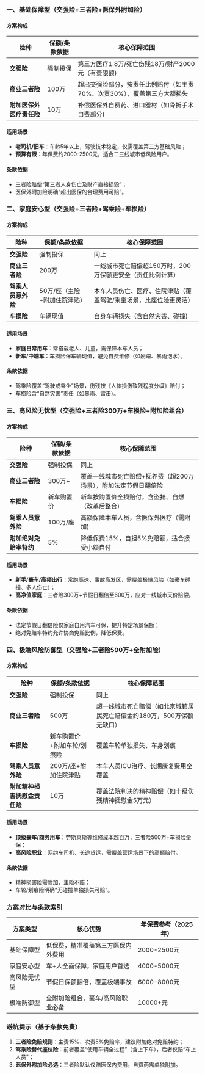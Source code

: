 ### 一、基础保障型（交强险+三者险+医保外附加险）
#### 方案构成  
| 险种                | 保额/条款依据                     | 核心保障范围                                                                 |
|---------------------|----------------------------------|--------------------------------------------------------------------------|
| **交强险**          | 强制投保              | 第三方医疗1.8万/死亡伤残18万/财产2000元（有责限额)              |
| **商业三者险**      | 100万               | 超出交强险部分，按责任比例赔付（如主责70%、次责30%），覆盖第三方大额损失       |
| **附加医保外医疗责任险** | 10万               | 补偿医保外自费药、进口器材（如骨折手术自费部分)                 |

#### 适用场景  
- **老司机/旧车**：车龄5年以上，驾驶技术稳定，仅需覆盖第三方基础风险；  
- **预算有限**：年保费约2000-2500元，适合二三线城市低风险用户。

#### 条款依据  
- 三者险赔偿“第三者人身伤亡及财产直接损毁”；  
- 医保外附加险明确“超出医保的合理费用可赔”。


### 二、家庭安心型（交强险+三者险+驾乘险+车损险）
#### 方案构成  
| 险种                | 保额/条款依据                     | 核心保障范围                                                                 |
|---------------------|----------------------------------|--------------------------------------------------------------------------|
| **交强险**          | 强制投保                          | 同上                                                                     |
| **商业三者险**      | 200万               | 一线城市死亡赔偿超150万时，200万保额更安全（责任比例计算）        |
| **驾乘人员意外险**  | 50万/座（主险+附加住院津贴） | 本车人员伤亡、医疗、住院津贴（覆盖驾驶/乘坐场景，比座位险更灵活）           |
| **车损险**          | 车辆现值             | 自身车辆损失（含自然灾害、碰撞)                                 |

#### 适用场景  
- **家庭日常用车**：常搭载老人、儿童，需保障本车人员；  
- **新车/中端车**：车损险保车辆现值，避免自费维修（如剐蹭、暴雨泡水）。

#### 条款依据  
- 驾乘险覆盖“驾驶或乘坐”场景，伤残按《人体损伤致残程度分级》赔付；  
- 车损险含“自然灾害”责任（如暴雨、雷击）。


### 三、高风险无忧型（交强险+三者险300万+车损险+附加险组合）
#### 方案构成  
| 险种                | 保额/条款依据                     | 核心保障范围                                                                 |
|---------------------|----------------------------------|--------------------------------------------------------------------------|
| **交强险**          | 强制投保                          | 同上                                                                     |
| **商业三者险**      | 300万+               | 覆盖一线城市死亡赔偿+抚养费（超200万场景），附加法定节假日翻倍险|
| **车损险**          | 新车购置价           | 新车按购置价全损赔付，含盗抢、自燃（改革后整合)                 |
| **驾乘人员意外险**  | 100万/座            | 高额保障本车人员，含医保外医疗（需附加)                        |
| **附加绝对免赔率特约** | 5%                 | 降低保费15%，自担5%免赔额，适合接受小额自付                              |

#### 适用场景  
- **新手/豪车/高频出行**：常跑高速、事故高发区，需覆盖极端风险（如豪车碰撞、多人伤亡）；  
- **高净值家庭**：三者险300万+节假日翻倍至600万，应对一线城市天价赔偿。

#### 条款依据  
- 法定节假日翻倍险仅家庭自用汽车可保，提升特定场景保额；  
- 绝对免赔率特约允许协商免赔比例，降低保费。


### 四、极端风险防御型（交强险+三者险500万+全附加险）
#### 方案构成  
| 险种                | 保额/条款依据                     | 核心保障范围                                                                 |
|---------------------|----------------------------------|--------------------------------------------------------------------------|
| **交强险**          | 强制投保                          | 同上                                                                     |
| **商业三者险**      | 500万               | 超一线城市死亡赔偿（如北京城镇居民死亡赔偿金约180万，500万保额无缺口）     |
| **车损险**          | 新车购置价+附加车轮/划痕险       | 覆盖车轮单独损失、车身划痕                           |
| **驾乘人员意外险**  | 200万/座+附加住院津贴 | 本车人员ICU治疗、长期康复费用全覆盖                                       |
| **附加精神损害抚慰金责任险** | 10万              | 覆盖法院判决的精神赔偿（如十级伤残精神抚慰金5万元）                       |

#### 适用场景  
- **顶级豪车/商务用车**：劳斯莱斯等维修成本超百万，三者险500万+车损险全保；  
- **高风险职业**：网约车司机、长途货运，需覆盖营运场景下的高额赔付。

#### 条款依据  
- 精神损害险需附加，主险不赔；  
- 车轮/划痕险明确“无碰撞单独损失可赔”。


### 方案对比与条款索引
| 方案类型       | 核心优势                                                                 | 年保费参考（2025年） |
|----------------|--------------------------------------------------------------------------|----------------------|
| 基础保障型     | 低保费，精准覆盖第三方医保内外费用                                       | 2000-2500元          |
| 家庭安心型     | 车+人全面保障，家庭用户首选                                             | 4000-5000元          |
| 高风险无忧型   | 节假日保额翻倍，覆盖极端事故                                             | 6000-8000元          |
| 极端防御型     | 全附加险组合，豪车/高风险职业必备                                       | 10000+元             |          |


### 避坑提示（基于条款免责）
1. **三者险免赔规则**：主责15%、次责5%免赔率，建议附加绝对免赔特约；  
2. **驾乘险替代座位险**：前者覆盖“使用车辆全过程”（含上下车），后者仅赔“车上人员”；  
3. **医保外附加险必选**：三者险默认仅赔医保内费用，自费药需单独附加。